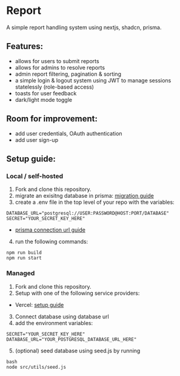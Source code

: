 # Report
A simple report handling system using nextjs, shadcn, prisma.
## Features:
- allows for users to submit reports
- allows for admins to resolve reports
- admin report filtering, pagination & sorting
- a simple login & logout system using JWT to manage sessions statelessly (role-based access)
- toasts for user feedback
- dark/light mode toggle 

## Room for improvement:
- add user credentials, OAuth authentication
- add user sign-up

## Setup guide: 
### Local / self-hosted
1. Fork and clone this repository.
2. migrate an exisitng database in prisma: [migration guide](https://www.prisma.io/docs/orm/prisma-migrate/getting-started#adding-prisma-migrate-to-an-existing-project)
3. create a .env file in the top level of your repo with the variables:
```
DATABASE_URL="postgresql://USER:PASSWORD@HOST:PORT/DATABASE"
SECRET="YOUR_SECRET_KEY_HERE"
```
- [prisma connection url guide](https://www.prisma.io/docs/orm/overview/databases/postgresql#connection-details)
4. run the following commands:
```console
npm run build
npm run start
```
### Managed
1. Fork and clone this repository.
2. Setup with one of the following service providers:
- Vercel: [setup guide](https://vercel.com/docs/git#deploying-a-git-repository)
3. Connect database using database url
4. add the environment variables:
```
SECRET="YOUR_SECRET_KEY_HERE"
DATABASE_URL="YOUR_POSTGRESQL_DATABASE_URL_HERE"
```
5. (optional) seed database using seed.js by running
```
bash
node src/utils/seed.js
```
